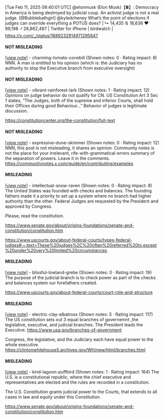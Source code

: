 [Tue Feb 11, 2025 08:40:01 UTC] @elonmusk (Elon Musk)【𝗕】: Democracy in America is being destroyed by judicial coup.  An activist judge is not a real judge. [@Bubblebathgirl] @kyledcheney What’s the point of elections if judges can override everything a POTUS does? | ↳ 14,435 ⇅ 18,636 ♥ 89,198 🡕 28,862,487 | Twitter for iPhone | birdwatch | https://x.com/_/status/1889232914971295847

#### NOT MISLEADING

[[view note]](https://x.com/i/birdwatch/n/1889345781792170273) - charming-tomato-conebill (Shown notes: 0 · Rating impact: 8)
NNN. A man is entitled to his opinion 
(which is: the Judiciary has no authority to stop the Executive branch from executive oversight)

#### NOT MISLEADING

[[view note]](https://x.com/i/birdwatch/n/1889312965494493373) - vibrant-rainforest-lark (Shown notes: 1 · Rating impact: 12)
Opinions on judge behavior do not qualify for CN. US Constitution Art 3 Sec 1 states, “The Judges, both of the supreme and inferior Courts, shall hold their Offices during good Behaviour…” Behavior of judges is legitimate discussion. 

https://constitutioncenter.org/the-constitution/full-text

#### NOT MISLEADING

[[view note]](https://x.com/i/birdwatch/n/1889306136735834411) - expressive-dune-skimmer (Shown notes: 0 · Rating impact: 12)
NNN, this post is not misleading, it shares an opinion. Community notes is not the place for your irrelevant, rife-with-grammatical-errors summary of the separation of powers. Leave it in the comments. 
https://communitynotes.x.com/guide/en/contributing/examples 

#### MISLEADING

[[view note]](https://x.com/i/birdwatch/n/1889531601375109535) - intellectual-snow-raven (Shown notes: 0 · Rating impact: 8)
The Untied States was founded with checks and balances. The founding fathers made it a priority to set up a system where no branch had higher authority than the other. Federal Judges are requested by the President and approved by Congress. 

Please, read the constitution. 

https://www.senate.gov/about/origins-foundations/senate-and-constitution/constitution.htm

https://www.uscourts.gov/about-federal-courts/types-federal-judges#:~:text=These%20judges%2C%20often%20referred%20to,except%20under%20very%20limited%20circumstances.

#### MISLEADING

[[view note]](https://x.com/i/birdwatch/n/1889317566385983841) - blissful-lowland-grebe (Shown notes: 0 · Rating impact: 19)
The purpose of the judicial branch is to check power as part of the checks and balances system our forefathers created.

https://www.uscourts.gov/about-federal-courts/court-role-and-structure

#### MISLEADING

[[view note]](https://x.com/i/birdwatch/n/1889299897360281790) - electric-clay-albatross (Shown notes: 5 · Rating impact: 117)
The US constitution sets out 3 equal branches of governemnt ,the legislative, executive, and judicial branches.  The President leads the Executive.
https://www.usa.gov/branches-of-government

Congress, the legislative, and the Judiciary each have equal power to the whole executive.
https://clintonwhitehouse5.archives.gov/WH/new/html/branches.html

#### MISLEADING

[[view note]](https://x.com/i/birdwatch/n/1889306479120851223) - kind-lagoon-puffbird (Shown notes: 1 · Rating impact: 164)
The U.S. is a constitutional republic, where the chief executive and representatives are elected and the rules are recorded in a constitution.

The U.S. Constitution grants judicial power to the Courts, that extends to all cases in law and equity under this Constitution.

https://www.senate.gov/about/origins-foundations/senate-and-constitution/constitution.htm
